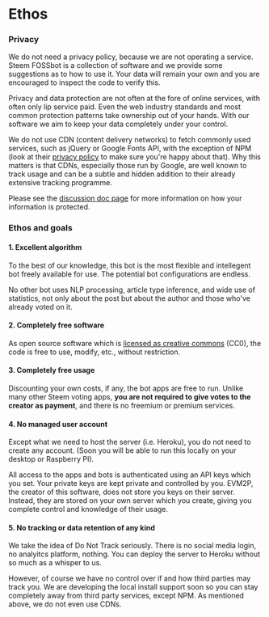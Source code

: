 # Ethos

### Privacy

We do not need a privacy policy, because we are not operating a service. Steem FOSSbot is a collection of software and we provide some suggestions as to how to use it. Your data will remain your own and you are encouraged to inspect the code to verify this.

Privacy and data protection are not often at the fore of online services, with often only lip service paid. Even the web industry standards and most common protection patterns take ownership out of your hands. With our software we aim to keep your data completely under your control.

We do not use CDN (content delivery networks) to fetch commonly used services, such as jQuery or Google Fonts API, with the exception of NPM (look at their [privacy policy](https://docs.npmjs.com/policies/privacy) to make sure you're happy about that). Why this matters is that CDNs, especially those run by Google, are well known to track usage and can be a subtle and hidden addition to their already extensive tracking programme. 

Please see the [discussion doc page](/docs/discussion.md) for more information on how your information is protected.

### Ethos and goals

#### 1. Excellent algorithm

To the best of our knowledge, this bot is the most flexible and intellegent bot freely available for use. The potential bot configurations are endless.

No other bot uses NLP processing, article type inference, and wide use of statistics, not only about the post but about the author and those who've already voted on it.

#### 2. Completely free software

As open source software which is [licensed as creative commons](/license) (CC0), the code is free to use, modify, etc., without restriction.

#### 3. Completely free usage

Discounting your own costs, if any, the bot apps are free to run. Unlike many other Steem voting apps, **you are not required to give votes to the creator as payment**, and there is no freemium or premium services.

#### 4. No managed user account

Except what we need to host the server (i.e. Heroku), you do not need to create any account. (Soon you will be able to run this locally on your desktop or Raspberry PI).

All access to the apps and bots is authenticated using an API keys which you set. Your private keys are kept private and controlled by you. EVM2P, the creator of this software, does not store you keys on their server. Instead, they are stored on your own server which you create, giving you complete control and knowledge of their usage.

#### 5. No tracking or data retention of any kind

We take the idea of Do Not Track seriously. There is no social media login, no analyitcs platform, nothing. You can deploy the server to Heroku without so much as a whisper to us.

However, of course we have no control over if and how third parties may track you. We are developing the local install support soon so you can stay completely away from third party services, except NPM. As mentioned above, we do not even use CDNs.